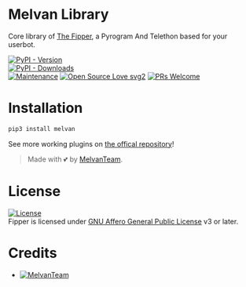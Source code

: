 # Melvan Library

Core library of [The Fipper](https://github.com/MelvanTeam/Melvan), a Pyrogram And Telethon based for your userbot.


[![PyPI - Version](https://img.shields.io/pypi/v/melvan?style=round)](https://pypi.org/project/melvan)    
[![PyPI - Downloads](https://img.shields.io/pypi/dm/melvan?label=DOWNLOADS&style=round)](https://pypi.org/project/melvan)    
[![Maintenance](https://img.shields.io/badge/Maintained%3F-yes-green.svg)](https://github.com/MelvanTeam/Melvan/graphs/commit-activity)
[![Open Source Love svg2](https://badges.frapsoft.com/os/v2/open-source.svg?v=103)](https://github.com/MelvanTeam/Melvan)
[![PRs Welcome](https://img.shields.io/badge/PRs-welcome-brightgreen.svg?style=flat-square)](https://makeapullrequest.com)

# Installation
```bash
pip3 install melvan
```


See more working plugins on [the offical repository](https://github.com/MelvanTeam/Melvan)!

> Made with 💕 by [MelvanTeam](https://t.me/MelvanTeam).    


# License
[![License](https://www.gnu.org/graphics/agplv3-155x51.png)](LICENSE)   
Fipper is licensed under [GNU Affero General Public License](https://www.gnu.org/licenses/agpl-3.0.en.html) v3 or later.

# Credits
* [![MelvanTeam](https://img.shields.io/static/v1?label=Ayiin&message=Devs&color=critical)](https://t.me/MelvanChat)
